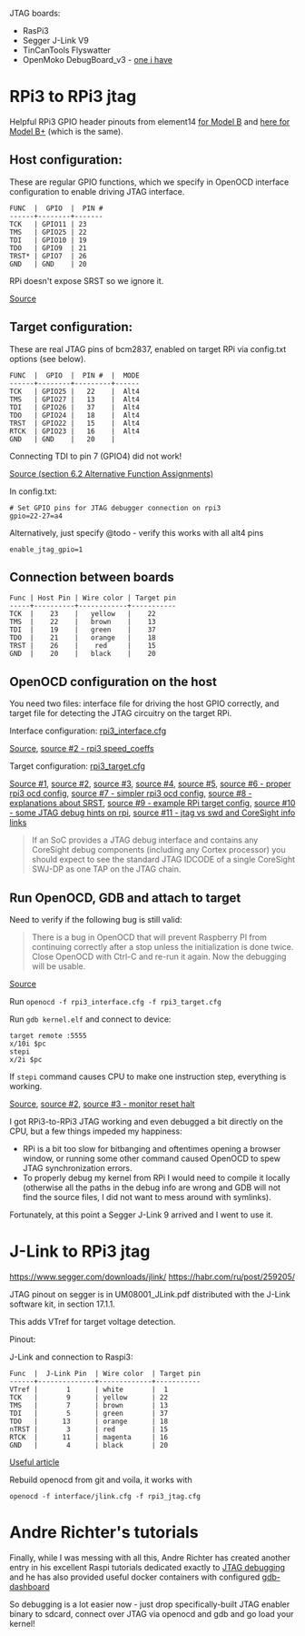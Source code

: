 JTAG boards:

* RasPi3
* Segger J-Link V9
* TinCanTools Flyswatter
* OpenMoko DebugBoard_v3 - [one i have](http://wiki.openmoko.org/wiki/Debug_Board_v3)

# RPi3 to RPi3 jtag

Helpful RPi3 GPIO header pinouts from element14 [for Model B](https://www.element14.com/community/docs/DOC-73950/l/raspberry-pi-3-model-b-gpio-40-pin-block-pinout) and [here for Model B+](https://www.element14.com/community/docs/DOC-88824/l/raspberry-pi-3-model-b-gpio-40-pin-block-poe-header-pinout) (which is the same).

## Host configuration:

These are regular GPIO functions, which we specify in OpenOCD interface configuration to enable driving JTAG interface.

```
FUNC  |  GPIO  |  PIN #
------+--------+-------
TCK   | GPIO11 | 23
TMS   | GPIO25 | 22
TDI   | GPIO10 | 19
TDO   | GPIO9  | 21
TRST* | GPIO7  | 26
GND   | GND    | 20
```

RPi doesn't expose SRST so we ignore it.

[Source](https://movr0.com/2016/09/02/use-raspberry-pi-23-as-a-jtagswd-adapter/)

## Target configuration:

These are real JTAG pins of bcm2837, enabled on target RPi via config.txt options (see below).

```
FUNC  |  GPIO  |  PIN #  |  MODE
------+--------+---------+------
TCK   | GPIO25 |   22    |  Alt4
TMS   | GPIO27 |   13    |  Alt4
TDI   | GPIO26 |   37    |  Alt4
TDO   | GPIO24 |   18    |  Alt4
TRST  | GPIO22 |   15    |  Alt4
RTCK  | GPIO23 |   16    |  Alt4
GND   | GND    |   20    |
```

Connecting TDI to pin 7 (GPIO4) did not work!

[Source (section 6.2 Alternative Function Assignments)](https://www.raspberrypi.org/app/uploads/2012/02/BCM2835-ARM-Peripherals.pdf)

In config.txt:

```
# Set GPIO pins for JTAG debugger connection on rpi3
gpio=22-27=a4
```

Alternatively, just specify @todo - verify this works with all alt4 pins

```
enable_jtag_gpio=1
```

## Connection between boards

```
Func | Host Pin | Wire color | Target pin
-----+----------+------------+-----------
TCK  |    23    |   yellow   |    22
TMS  |    22    |   brown    |    13
TDI  |    19    |   green    |    37
TDO  |    21    |   orange   |    18
TRST |    26    |    red     |    15
GND  |    20    |   black    |    20
```


## OpenOCD configuration on the host

You need two files: interface file for driving the host GPIO correctly, and target file for detecting the JTAG circuitry on the target RPi.

Interface configuration: [rpi3_interface.cfg](./rpi3_interface.cfg)

[Source](https://movr0.com/2016/09/02/use-raspberry-pi-23-as-a-jtagswd-adapter/), [source #2 - rpi3 speed_coeffs](https://forum.doozan.com/read.php?3,21789)

Target configuration: [rpi3_target.cfg](./rpi3_target.cfg)

[Source #1](https://electronics.stackexchange.com/questions/249008/how-to-use-rpi-2-to-debug-rpi-model-b-via-jtag-with-openocd/419724#419724), [source #2](https://sysprogs.com/tutorials/preparing-raspberry-pi-for-jtag-debugging/), [source #3](http://openocd.org/doc/html/Reset-Configuration.html), [source #4](http://infocenter.arm.com/help/topic/com.arm.doc.faqs/ka3854.html), [source #5](https://www.raspberrypi.org/forums/viewtopic.php?p=1013802), [source #6 - proper rpi3 ocd config](https://www.suse.com/c/debugging-raspberry-pi-3-with-jtag/), [source #7 - simpler rpi3 ocd config](https://github.com/daniel-k/openocd/blob/armv8/tcl/target/rpi3.cfg), [source #8 - explanations about SRST](https://catch22.eu/baremetal/openocd_sysfs_stm32/), [source #9 - example RPi target config](https://github.com/OP-TEE/build/blob/master/rpi3/debugger/pi3.cfg), [source #10 - some JTAG debug hints on rpi](https://www.raspberrypi.org/forums/viewtopic.php?p=1013802), [source #11 - jtag vs swd and CoreSight info links](https://electronics.stackexchange.com/questions/53571/jtag-vs-swd-debugging?rq=1)

> If an SoC provides a JTAG debug interface and contains any CoreSight debug components (including any Cortex processor) you should expect to see the standard JTAG IDCODE of a single CoreSight SWJ-DP as one TAP on the JTAG chain.


## Run OpenOCD, GDB and attach to target

Need to verify if the following bug is still valid:
> There is a bug in OpenOCD that will prevent Raspberry PI from continuing correctly after a stop unless the initialization is done twice. Close OpenOCD with Ctrl-C and re-run it again. Now the debugging will be usable.

[Source](https://sysprogs.com/tutorials/preparing-raspberry-pi-for-jtag-debugging/)

Run `openocd -f rpi3_interface.cfg -f rpi3_target.cfg`

Run `gdb kernel.elf` and connect to device:

```
target remote :5555
x/10i $pc
stepi
x/2i $pc
```

If `stepi` command causes CPU to make one instruction step, everything is working.

[Source](https://sysprogs.com/tutorials/preparing-raspberry-pi-for-jtag-debugging/), [source #2](https://www.op-tee.org/docs/rpi3/#6-openocd-and-jtag), [source #3 - monitor reset halt](http://www.openstm32.org/forumthread823)


I got RPi3-to-RPi3 JTAG working and even debugged a bit directly on the CPU, but a few things impeded my happiness:

* RPi is a bit too slow for bitbanging and oftentimes opening a browser window, or running some other command caused OpenOCD to spew JTAG synchronization errors.
* To properly debug my kernel from RPi I would need to compile it locally (otherwise all the paths in the debug info are wrong and GDB will not find the source files, I did not want to mess around with symlinks).

Fortunately, at this point a Segger J-Link 9 arrived and I went to use it.

# J-Link to RPi3 jtag

https://www.segger.com/downloads/jlink/
https://habr.com/ru/post/259205/

JTAG pinout on segger is in UM08001_JLink.pdf distributed with the J-Link software kit, in section 17.1.1.

This adds VTref for target voltage detection.

Pinout:

J-Link and connection to Raspi3:

```
Func  |  J-Link Pin  | Wire color  | Target pin
------+--------------+-------------+-----------
VTref |       1      | white       |  1
TCK   |       9      | yellow      | 22
TMS   |       7      | brown       | 13
TDI   |       5      | green       | 37
TDO   |      13      | orange      | 18
nTRST |       3      | red         | 15
RTCK  |      11      | magenta     | 16
GND   |       4      | black       | 20
```


[Useful article](https://www.suse.com/c/debugging-raspberry-pi-3-with-jtag/)


Rebuild openocd from git and voila, it works with 

`openocd -f interface/jlink.cfg -f rpi3_jtag.cfg`


# Andre Richter's tutorials

Finally, while I was messing with all this, Andre Richter has created another entry in his excellent Raspi tutorials dedicated exactly to [JTAG debugging](fixme) and he has also provided useful docker containers with configured [gdb-dashboard](https://github.com/rust-embedded/rust-raspi3-OS-tutorials/blob/JTAG/docker/raspi3-gdb/)

So debugging is a lot easier now - just drop specifically-built JTAG enabler binary to sdcard, connect over JTAG via openocd and gdb and go load your kernel!

